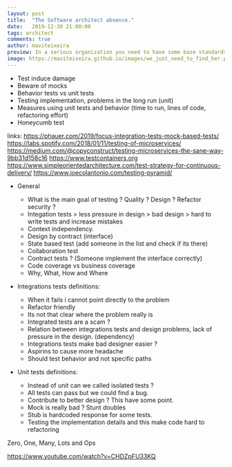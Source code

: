 ```yaml
---
layout: post
title:  "The Software architect absence."
date:   2019-12-30 21:00:00
tags: architect
comments: true
author: maviteixeira
preview: In a serious organization you need to have some base standards, code quality bar and measurements. This applies, of course, to the projects internal communication
image: https://maviteixeira.github.io/images/we_just_need_to_find_her.png
---
```


- Test induce damage
- Beware of mocks
- Behavior tests vs unit tests
- Testing implementation, problems in the long run (unit)
- Measures using unit tests and behavior (time to run, lines of code, refactoring effort)
- Honeycumb test

links:
https://phauer.com/2019/focus-integration-tests-mock-based-tests/
https://labs.spotify.com/2018/01/11/testing-of-microservices/
https://medium.com/@copyconstruct/testing-microservices-the-sane-way-9bb31d158c16
https://www.testcontainers.org
https://www.simpleorientedarchitecture.com/test-strategy-for-continuous-delivery/
https://www.joecolantonio.com/testing-pyramid/

- General
    - What is the main goal of testing ? Quality ? Design ? Refactor security ?
    - Integation tests > less pressure in design > bad design > hard to write tests and increase mistakes
    - Context independency.
    - Design by contract (interface)
    - State based test (add someone in the list and check if its there)
    - Collaboration test
    - Contract tests ? (Someone implement the interface correctly)
    - Code coverage vs business coverage
    - Why, What, How and Where



- Integrations tests definitions:
    - When it fails i cannot point directly to the problem
    - Refactor friendly
    - Its not that clear where the problem really is
    - Integrated tests are a scam ? 
    - Relation between integrations tests and design problems, lack of pressure in the design. (dependency)
    - Integrations tests make bad designer easier ?
    - Aspirins to cause more headache
    - Should test behavior and not specific paths

- Unit tests definitions:
    - Instead of unit can we called isolated tests ?
    - All tests can pass but we could find a bug.
    - Contribute to better design ? This have some point.
    - Mock is really bad ? Stunt doubles
    - Stub is hardcoded response for some tests.
    - Testing the implementation details and this make code hard to refactoring


Zero, One, Many, Lots and Ops

https://www.youtube.com/watch?v=CHDZpFU33KQ
